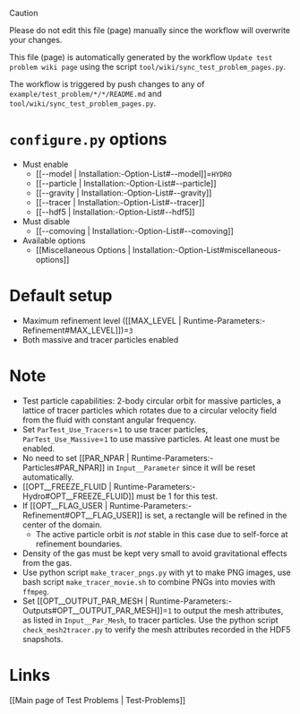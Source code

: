 > [!CAUTION]
> Please do not edit this file (page) manually since the workflow will overwrite your changes.
>
> This file (page) is automatically generated by the workflow `Update test problem wiki page` using the script `tool/wiki/sync_test_problem_pages.py`.
>
> The workflow is triggered by push changes to any of `example/test_problem/*/*/README.md` and `tool/wiki/sync_test_problem_pages.py`.


# `configure.py` options
- Must enable
  - [[--model | Installation:-Option-List#--model]]=`HYDRO`
  - [[--particle | Installation:-Option-List#--particle]]
  - [[--gravity | Installation:-Option-List#--gravity]]
  - [[--tracer | Installation:-Option-List#--tracer]]
  - [[--hdf5 | Installation:-Option-List#--hdf5]]
- Must disable
  - [[--comoving | Installation:-Option-List#--comoving]]
- Available options
  - [[Miscellaneous Options | Installation:-Option-List#miscellaneous-options]]


# Default setup
- Maximum refinement level ([[MAX_LEVEL | Runtime-Parameters:-Refinement#MAX_LEVEL]])=`3`
- Both massive and tracer particles enabled


# Note
- Test particle capabilities: 2-body circular orbit for massive particles, a
  lattice of tracer particles which rotates due to a circular velocity field
  from the fluid with constant angular frequency.
- Set `ParTest_Use_Tracers`=`1` to use tracer particles, `ParTest_Use_Massive`=`1`
  to use massive particles. At least one must be enabled.
- No need to set [[PAR_NPAR | Runtime-Parameters:-Particles#PAR_NPAR]] in `Input__Parameter`
  since it will be reset automatically.
- [[OPT__FREEZE_FLUID | Runtime-Parameters:-Hydro#OPT__FREEZE_FLUID]] must be 1 for this test.
- If [[OPT__FLAG_USER | Runtime-Parameters:-Refinement#OPT__FLAG_USER]] is set,
  a rectangle will be refined in the center of the domain.
  - The active particle orbit is _not_ stable in this case due to self-force at refinement boundaries.
- Density of the gas must be kept very small to avoid gravitational effects from the gas.
- Use python script `make_tracer_pngs.py` with yt to make PNG images, use
  bash script `make_tracer_movie.sh` to combine PNGs into movies with `ffmpeg`.
- Set [[OPT__OUTPUT_PAR_MESH | Runtime-Parameters:-Outputs#OPT__OUTPUT_PAR_MESH]]=`1` to output the mesh attributes, as listed in
  `Input__Par_Mesh`, to tracer particles. Use the python script `check_mesh2tracer.py`
  to verify the mesh attributes recorded in the HDF5 snapshots.

# Links
[[Main page of Test Problems | Test-Problems]]

